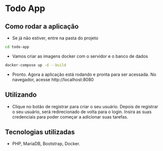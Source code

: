 # Todo App

## Como rodar a aplicação

- Se já não estiver, entre na pasta do projeto

```sh
cd todo-app
```

- Vamos criar as imagens docker com o servidor e o banco de dados

```sh
docker-compose up -d --build
```

- Pronto. Agora a aplicação está rodando e pronta para ser acessada. No navegador, acesse http://localhost:8080

## Utilizando

- Clique no botão de registrar para criar o seu usuário. Depois de registrar o seu usuário, será redirecionado de volta para o login. Insira as suas credenciais para poder começar a adicionar suas tarefas.

## Tecnologias utilizadas

- PHP, MariaDB, Bootstrap, Docker.
